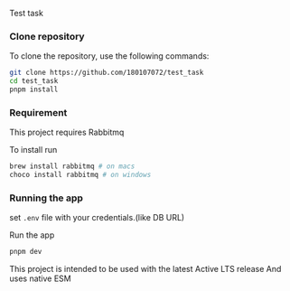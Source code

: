 Test task

### Clone repository

To clone the repository, use the following commands:

```sh
git clone https://github.com/180107072/test_task
cd test_task
pnpm install
```

### Requirement

This project requires Rabbitmq

To install run

```bash
brew install rabbitmq # on macs
choco install rabbitmq # on windows
```

### Running the app

set `.env` file with your credentials.(like DB URL)

Run the app

```bash
pnpm dev
```

This project is intended to be used with the latest Active LTS release
And uses native ESM
